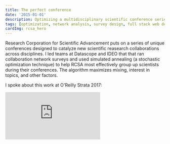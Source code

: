 ```yaml
---
title: The perfect conference
date: '2015-01-01'
description: Optimizing a multidisciplinary scientific conference series for greater breakthroughs
tags: [optimization, network analysis, survey design, full stack web dev, impact measurement]
cardImg: rcsa_hero
---
```


Research Corporation for Scientific Advancement puts on a series of unique conferences designed to catalyze new scientific reasearch collaborations across disciplines. I led teams at Datascope and IDEO that that ran collaboration network surveys and used simulated annealing (a stochastic optimization technique) to help RCSA most effectively group up scientists during their conferences. The algorithm maximizes mixing, interest in topics, and other factors.

I spoke about this work at O'Reilly Strata 2017:
<iframe class="w-full aspect-video" src="https://www.youtube-nocookie.com/embed/sLOf5YvQ738?si=0M3zj_Hi60LuCCj-" title="YouTube video player" frameborder="0" allow="accelerometer; autoplay; clipboard-write; encrypted-media; gyroscope; picture-in-picture; web-share" allowfullscreen></iframe>

